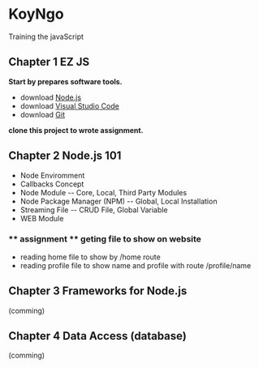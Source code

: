 # KoyNgo

Training the javaScript
## Chapter 1 EZ JS

**Start by prepares software tools.**
* download [Node.js](https://nodejs.org/en/)
* download [Visual Studio Code](https://code.visualstudio.com/download)
* download [Git](https://git-scm.com/downloads)

**clone this project to wrote assignment.**

## Chapter 2 Node.js 101 
 
 - Node Enviromment
 - Callbacks Concept
 - Node Module -- Core, Local, Third Party Modules
 - Node Package Manager (NPM)
  -- Global, Local Installation
- Streaming File -- CRUD File, Global Variable
- WEB Module

### ** assignment ** geting file to show on website 
- reading home file to show by /home route
- reading profile file to show name and profile with route /profile/name
## Chapter 3 Frameworks for Node.js

(comming)

## Chapter 4 Data Access (database)

(comming)
